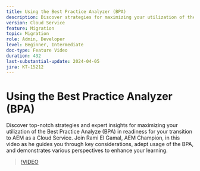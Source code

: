 ```yaml
---
title: Using the Best Practice Analyzer (BPA)
description: Discover strategies for maximizing your utilization of the Best Practice Analyze (BPA) in readiness for your transition to AEM as a Cloud Service. 
version: Cloud Service
feature: Migration
topic: Migration
role: Admin, Developer
level: Beginner, Intermediate
doc-type: Feature Video
duration: 432
last-substantial-update: 2024-04-05
jira: KT-15212
---
```


# Using the Best Practice Analyzer (BPA)

Discover top-notch strategies and expert insights for maximizing your utilization of the Best Practice Analyze (BPA) in readiness for your transition to AEM as a Cloud Service. Join Rami El Gamal, AEM Champion, in this video as he guides you through key considerations, adept usage of the BPA, and demonstrates various perspectives to enhance your learning.

>[!VIDEO](https://video.tv.adobe.com/v/3428022/?learn=on)
